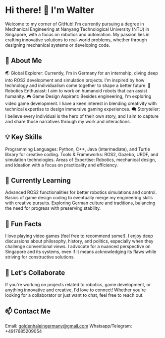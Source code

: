 # Hi there! 👋 I'm Walter
Welcome to my corner of GitHub! I'm currently pursuing a degree in Mechanical Engineering at Nanyang Technological University (NTU) in Singapore, with a focus on robotics and automation. My passion lies in crafting innovative solutions to real-world problems, whether through designing mechanical systems or developing code.

## 🚀 About Me
🌏 Global Explorer: Currently, I'm in Germany for an internship, diving deep into ROS2 development and simulation projects. I'm inspired by how technology and individualism come together to shape a better future.
🤖 Robotics Enthusiast: I aim to work on humanoid robots that can assist humanity.
🎮 Game Design Aspirant: Besides engineering, I'm exploring video game development. I have a keen interest in blending creativity with technical expertise to design immersive gaming experiences.
🗨️ Storyteller: I believe every individual is the hero of their own story, and I aim to capture and share those narratives through my work and interactions.
## 💡 Key Skills
Programming Languages: Python, C++, Java (intermediate), and Turtle library for creative coding.
Tools & Frameworks: ROS2, Gazebo, URDF, and simulation technologies.
Areas of Expertise: Robotics, mechanical design, and ideation with a focus on practicality and efficiency.
## 🌱 Currently Learning
Advanced ROS2 functionalities for better robotics simulations and control.
Basics of game design coding to eventually merge my engineering skills with creative pursuits.
Exploring German culture and traditions, balancing the need for progress with preserving stability.
## 🌟 Fun Facts
I love playing video games (feel free to recommend some!).
I enjoy deep discussions about philosophy, history, and politics, especially when they challenge conventional views.
I advocate for a nuanced perspective on Singapore and its systems, even if it means acknowledging its flaws while striving for constructive solutions.
## 🤝 Let's Collaborate
If you're working on projects related to robotics, game development, or anything innovative and creative, I'd love to connect! Whether you're looking for a collaborator or just want to chat, feel free to reach out.

## 📫 Contact Me
Email: goldenhaleingermany@gmail.com
Whatsapp/Telegram: +4917685209054
